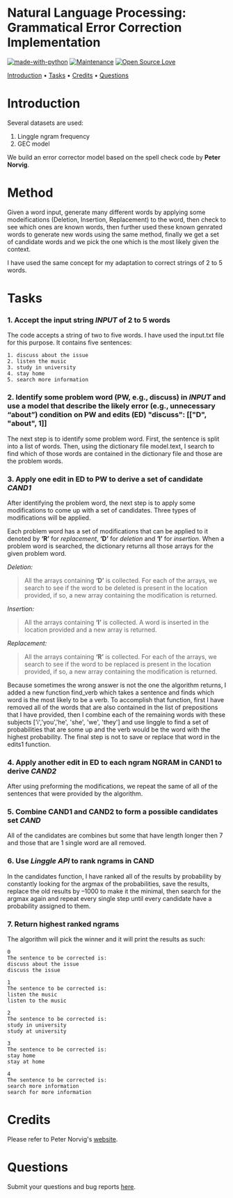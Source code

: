 # Natural Language Processing: Grammatical Error Correction Implementation

[![made-with-python](https://img.shields.io/badge/Made%20with-Python-1f425f.svg)](https://www.python.org/)
[![Maintenance](https://img.shields.io/badge/Maintained%3F-yes-green.svg)](https://github.com/luowensheng/Natural-Language-Processing-Grammatical-Error-Correction-/pulse)
[![Open Source Love](https://badges.frapsoft.com/os/v2/open-source.svg?v=103)](https://github.com/luowensheng)

[Introduction](#Introduction) • [Tasks](#Tasks) • [Credits](#Credits) • [Questions](#Questions)

</center>


# Introduction
Several datasets are used: 
1. Linggle ngram frequency
2. GEC model

We build an error corrector model based on the spell check code by **Peter Norvig**.

# Method
Given a word input, generate many different words by applying some modeifications (Deletion, Insertion, Replacement) to the word, then check to see which ones are known words, then further used these known genrated words to generate new words using the same method, finally we get a set of  candidate words and we pick the one which is the most likely given the context.

I have used the same concept for my adaptation to correct strings of 2 to 5 words.

# Tasks
### **1. Accept the input string *INPUT* of 2 to 5 words**
The code accepts a string of two to five words. I have used the input.txt file for this purpose. It contains five sentences:
```
1. discuss about the issue
2. listen the music
3. study in university
4. stay home
5. search more information
```

### **2. Identify some problem word (PW, e.g., discuss) in *INPUT* and use a model that describe the likely error (e.g., unnecessary “about”) condition on PW and edits (ED) "discuss": [["D", "about", 1]]**
The next step is to identify some problem word. First, the sentence is split into a
list of words. Then, using the dictionary file model.text, I search to find which of
those words are contained in the dictionary file and those are the problem words.

### **3. Apply one edit in ED to PW to derive a set of candidate *CAND1***
After identifying the problem word, the next step is to apply some modifications to
come up with a set of candidates. Three types of modifications will be applied.

Each problem word has a set of modifications that can be applied to it denoted by
**‘R’** for *replacement*, **‘D’** for *deletion* and **‘I’** for *insertion*. When a problem word is
searched, the dictionary returns all those arrays for the given problem word.

*Deletion:*
>All the arrays containing **‘D’** is collected. For each of the arrays, we search to see if the word to be deleted is present in the location provided, if so, a new array
containing the modification is returned.

*Insertion:*
>All the arrays containing **‘I’** is collected. A word is inserted in the location
provided and a new array is returned.

*Replacement:*
>All the arrays containing **‘R’** is collected. For each of the arrays, we search to see if
the word to be replaced is present in the location provided, if so, a new array
containing the modification is returned.

Because sometimes the wrong answer is not the one the algorithm returns, I added a
new function find_verb which takes a sentence and finds which word is the most
likely to be a verb. To accomplish that function, first I have removed all of the
words that are also contained in the list of prepositions that I have provided, then I
combine each of the remaining words with these subjects ['i','you','he', 'she', 'we',
'they'] and use linggle to find a set of probabilities that are some up and the verb
would be the word with the highest probability. The final step is not to save or
replace that word in the edits1 function.

### **4. Apply another edit in ED to each ngram NGRAM in CAND1 to derive *CAND2***
After using preforming the modifications, we repeat the same of all of the
sentences that were provided by the algorithm.

### **5. Combine CAND1 and CAND2 to form a possible candidates set *CAND***
All of the candidates are combines but some that have length longer then 7 and
those that are 1 single word are all removed.

### **6. Use *Linggle API* to rank ngrams in CAND**
In the candidates function, I have ranked all of the results by probability by
constantly looking for the argmax of the probabilities, save the results, replace the
old results by –1000 to make it the minimal, then search for the argmax again and
repeat every single step until every candidate have a probability assigned to them.

### **7. Return highest ranked ngrams**
The algorithm will pick the winner and it will print the results as such:

```
0
The sentence to be corrected is:
discuss about the issue
discuss the issue

1
The sentence to be corrected is:
listen the music
listen to the music

2
The sentence to be corrected is:
study in university
study at university

3
The sentence to be corrected is:
stay home
stay at home

4
The sentence to be corrected is:
search more information
search for more information
```

# Credits
Please refer to Peter Norvig's [website](https://norvig.com/spell-correct.html).

# Questions
Submit your questions and bug reports [here](https://github.com/luowensheng/Natural-Language-Processing-Grammatical-Error-Correction-/issues).
